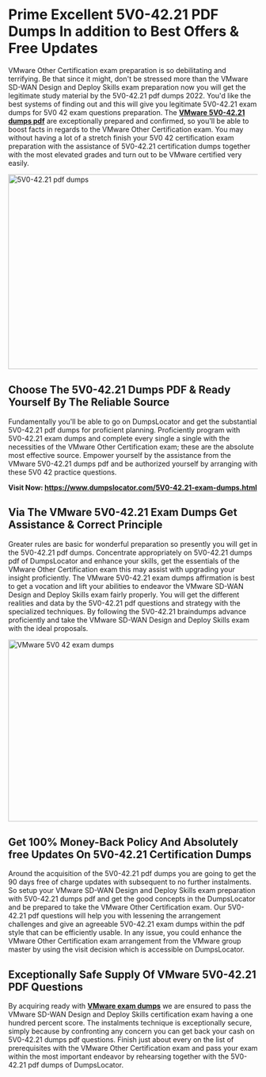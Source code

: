<h1><strong>Prime Excellent 5V0-42.21 PDF Dumps In addition to Best Offers &amp; Free Updates</strong></h1>
<p>VMware Other Certification exam preparation is so debilitating and terrifying. Be that since it might, don't be stressed more than the VMware SD-WAN Design and Deploy Skills exam preparation now you will get the legitimate study material by the 5V0-42.21 pdf dumps 2022. You'd like the best systems of finding out and this will give you legitimate 5V0-42.21 exam dumps for 5V0 42 exam questions preparation. The <strong><a href="https://www.dumpslocator.com/5V0-42.21-exam-dumps.html">VMware 5V0-42.21 dumps pdf</a></strong> are exceptionally prepared and confirmed, so you'll be able to boost facts in regards to the VMware Other Certification exam. You may without having a lot of a stretch finish your 5V0 42 certification exam preparation with the assistance of 5V0-42.21 certification dumps together with the most elevated grades and turn out to be VMware certified very easily.</p>
<p><img src="https://i.ibb.co/SKhFh8d/Pastel-Purple-Computer-UI-Class-Syllabus-Education-Presentation.png" alt="5V0-42.21 pdf dumps" width="700" height="393" /></p>
<h2><strong>Choose The 5V0-42.21 Dumps PDF &amp; Ready Yourself By The Reliable Source</strong></h2>
<p>Fundamentally you'll be able to go on DumpsLocator and get the substantial 5V0-42.21 pdf dumps for proficient planning. Proficiently program with 5V0-42.21 exam dumps and complete every single a single with the necessities of the VMware Other Certification exam; these are the absolute most effective source. Empower yourself by the assistance from the VMware 5V0-42.21 dumps pdf and be authorized yourself by arranging with these 5V0 42 practice questions.</p>
<p><strong>Visit Now: <a href="https://www.dumpslocator.com/5V0-42.21-exam-dumps.html">https://www.dumpslocator.com/5V0-42.21-exam-dumps.html</a></strong></p>
<h2><strong>Via The VMware 5V0-42.21 Exam Dumps Get Assistance &amp; Correct Principle</strong></h2>
<p>Greater rules are basic for wonderful preparation so presently you will get in the 5V0-42.21 pdf dumps. Concentrate appropriately on 5V0-42.21 dumps pdf of DumpsLocator and enhance your skills, get the essentials of the VMware Other Certification exam this may assist with upgrading your insight proficiently. The VMware 5V0-42.21 exam dumps affirmation is best to get a vocation and lift your abilities to endeavor the VMware SD-WAN Design and Deploy Skills exam fairly properly. You will get the different realities and data by the 5V0-42.21 pdf questions and strategy with the specialized techniques. By following the 5V0-42.21 braindumps advance proficiently and take the VMware SD-WAN Design and Deploy Skills exam with the ideal proposals.</p>
<p><a href="https://www.dumpslocator.com/5V0-42.21-exam-dumps.html"><img src="https://i.ibb.co/NtZbgjG/Blue-and-White-Medical-Dental-Clinic-Facebook-Ad.png" alt="VMware 5V0 42 exam dumps" width="700" height="367" /></a></p>
<h2><strong>Get 100% Money-Back Policy And Absolutely free Updates On 5V0-42.21 Certification Dumps</strong></h2>
<p>Around the acquisition of the 5V0-42.21 pdf dumps you are going to get the 90 days free of charge updates with subsequent to no further instalments. So setup your VMware SD-WAN Design and Deploy Skills exam preparation with 5V0-42.21 dumps pdf and get the good concepts in the DumpsLocator and be prepared to take the VMware Other Certification exam. Our 5V0-42.21 pdf questions will help you with lessening the arrangement challenges and give an agreeable 5V0-42.21 exam dumps within the pdf style that can be efficiently usable. In any issue, you could enhance the VMware Other Certification exam arrangement from the VMware group master by using the visit decision which is accessible on DumpsLocator.</p>
<h2><strong>Exceptionally Safe Supply Of VMware 5V0-42.21 PDF Questions</strong></h2>
<p>By acquiring ready with <strong><a href="https://www.dumpslocator.com/vmware-exams.html">VMware exam dumps</a></strong> we are ensured to pass the VMware SD-WAN Design and Deploy Skills certification exam having a one hundred percent score. The instalments technique is exceptionally secure, simply because by confronting any concern you can get back your cash on 5V0-42.21 dumps pdf questions. Finish just about every on the list of prerequisites with the VMware Other Certification exam and pass your exam within the most important endeavor by rehearsing together with the 5V0-42.21 pdf dumps of DumpsLocator.</p>
